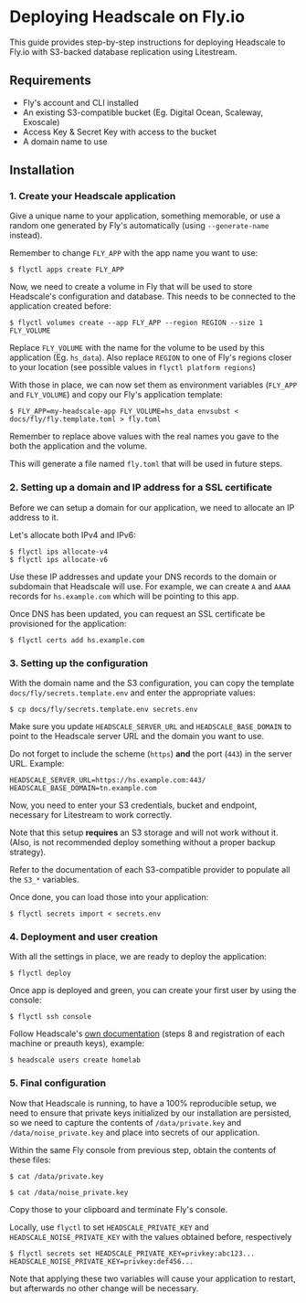 # Deploying Headscale on Fly.io

This guide provides step-by-step instructions for deploying Headscale to Fly.io with S3-backed database replication using Litestream.

## Requirements

* Fly's account and CLI installed
* An existing S3-compatible bucket (Eg. Digital Ocean, Scaleway, Exoscale)
* Access Key & Secret Key with access to the bucket
* A domain name to use

## Installation

### 1. Create your Headscale application

Give a unique name to your application, something memorable, or use a random
one generated by Fly's automatically (using `--generate-name` instead).

Remember to change `FLY_APP` with the app name you want to use:

```console
$ flyctl apps create FLY_APP
```

Now, we need to create a volume in Fly that will be used to store Headscale's
configuration and database. This needs to be connected to the application
created before:

```console
$ flyctl volumes create --app FLY_APP --region REGION --size 1 FLY_VOLUME
```

Replace `FLY_VOLUME` with the name for the volume to be used by this
application (Eg. `hs_data`). Also replace `REGION` to one of Fly's regions
closer to your location (see possible values in `flyctl platform regions`)

With those in place, we can now set them as environment variables (`FLY_APP`
and `FLY_VOLUME`) and copy our Fly's application template:

```console
$ FLY_APP=my-headscale-app FLY_VOLUME=hs_data envsubst < docs/fly/fly.template.toml > fly.toml
```

Remember to replace above values with the real names you gave to the both
the application and the volume.

This will generate a file named `fly.toml` that will be used in future steps.

### 2. Setting up a domain and IP address for a SSL certificate

Before we can setup a domain for our application, we need to allocate an IP
address to it.

Let's allocate both IPv4 and IPv6:

```console
$ flyctl ips allocate-v4
$ flyctl ips allocate-v6
```

Use these IP addresses and update your DNS records to the domain or subdomain
that Headscale will use. For example, we can create `A` and `AAAA`
records for `hs.example.com` which will be pointing to this app.

Once DNS has been updated, you can request an SSL certificate be provisioned
for the application:

```console
$ flyctl certs add hs.example.com
```

### 3. Setting up the configuration

With the domain name and the S3 configuration, you can copy the template
`docs/fly/secrets.template.env` and enter the appropriate values:

```console
$ cp docs/fly/secrets.template.env secrets.env
```

Make sure you update `HEADSCALE_SERVER_URL` and `HEADSCALE_BASE_DOMAIN` to
point to the Headscale server URL and the domain you want to use.

Do not forget to include the scheme (`https`) **and** the port (`443`) in the
server URL. Example:

```
HEADSCALE_SERVER_URL=https://hs.example.com:443/
HEADSCALE_BASE_DOMAIN=tn.example.com
```

Now, you need to enter your S3 credentials, bucket and endpoint, necessary
for Litestream to work correctly.

Note that this setup **requires** an S3 storage and will not work without it.
(Also, is not recommended deploy something without a proper backup strategy).

Refer to the documentation of each S3-compatible provider to populate all
the `S3_*` variables.

Once done, you can load those into your application:

```console
$ flyctl secrets import < secrets.env
```

### 4. Deployment and user creation

With all the settings in place, we are ready to deploy the application:

```console
$ flyctl deploy
```

Once app is deployed and green, you can create your first user by using the
console:

```console
$ flyctl ssh console
```

Follow Headscale's [own documentation][headscale-usage] (steps 8 and
registration of each machine or preauth keys), example:

```console
$ headscale users create homelab
```

### 5. Final configuration

Now that Headscale is running, to have a 100% reproducible setup, we need to
ensure that private keys initialized by our installation are persisted, so
we need to capture the contents of `/data/private.key` and
`/data/noise_private.key` and place into secrets of our application.

Within the same Fly console from previous step, obtain the contents of these
files:

```console
$ cat /data/private.key

$ cat /data/noise_private.key
```

Copy those to your clipboard and terminate Fly's console.

Locally, use `flyctl` to set `HEADSCALE_PRIVATE_KEY` and
`HEADSCALE_NOISE_PRIVATE_KEY` with the values obtained before, respectively

```console
$ flyctl secrets set HEADSCALE_PRIVATE_KEY=privkey:abc123... HEADSCALE_NOISE_PRIVATE_KEY=privkey:def456...
```

Note that applying these two variables will cause your application to restart,
but afterwards no other change will be necessary.

[headscale-usage]: https://github.com/juanfont/headscale/blob/main/docs/running-headscale-linux.md#configure-and-run-headscale
